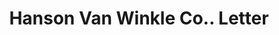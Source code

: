 ---
doi: 10.7916/D88G9XRS
date_other: '1920'
date_other_textual: '1920'
form: correspondence
genre:
- Letters (correspondence)
name:
- Hanson Van Winkle Co.
object_in_context_url: https://biggert.cul.columbia.edu/items/view/ave_biggert_00810
subject_hierarchical_geographic:
- Newark, New Jersey, United States
subject_name:
- Hanson Van Winkle Co.
title: Hanson Van Winkle Co.. Letter
sort_title: Hanson Van Winkle Co.. Letter
call_number: ave_biggert_00810
coordinates:
- 40.72422,-74.172574
pid: ave_biggert_00810
identifiers: ave_biggert_00810
permalink: /biggert/ave_biggert_00810/
layout: iiif-image-page
---